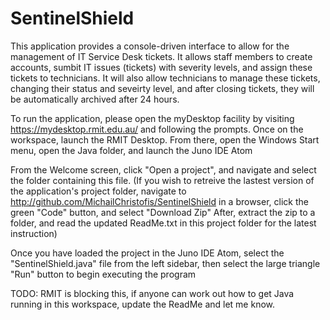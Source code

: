 # SentinelShield

This application provides a console-driven interface to allow for the management of IT Service Desk tickets.
It allows staff members to create accounts, sumbit IT issues (tickets) with severity levels, and assign these tickets to technicians.
It will also allow technicians to manage these tickets, changing their status and seveirty level, and after closing tickets, they will be automatically archived after 24 hours.

To run the application, please open the myDesktop facility by visiting https://mydesktop.rmit.edu.au/ and following the prompts.
Once on the workspace, launch the RMIT Desktop.
From there, open the Windows Start menu, open the Java folder, and launch the Juno IDE Atom

From the Welcome screen, click "Open a project", and navigate and select the folder containing this file.
(If you wish to retreive the lastest version of the application's project folder, navigate to http://github.com/MichailChristofis/SentinelShield in a browser, click the green "Code" button, and select "Download Zip"
After, extract the zip to a folder, and read the updated ReadMe.txt in this project folder for the latest instruction)

Once you have loaded the project in the Juno IDE Atom, select the "SentinelShield.java" file from the left sidebar, then select the large triangle "Run" button to begin executing the program

TODO: RMIT is blocking this, if anyone can work out how to get Java running in this workspace, update the ReadMe and let me know.